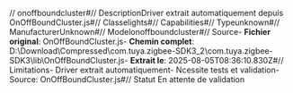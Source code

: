 // onoffboundcluster#// DescriptionDriver extrait automatiquement depuis OnOffBoundCluster.js#// Classelights#// Capabilities#// Typeunknown#// ManufacturerUnknown#// Modelonoffboundcluster#// Source- **Fichier original**: OnOffBoundCluster.js- **Chemin complet**: D:\Download\Compressed\com.tuya.zigbee-SDK3_2\com.tuya.zigbee-SDK3\lib\OnOffBoundCluster.js- **Extrait le**: 2025-08-05T08:36:10.830Z#// Limitations- Driver extrait automatiquement- Ncessite tests et validation- Source: OnOffBoundCluster.js#// Statut En attente de validation